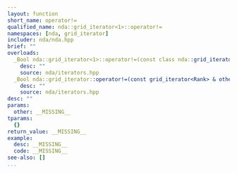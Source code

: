 ```yaml
---
layout: function
short_name: operator!=
qualified_name: nda::grid_iterator<1>::operator!=
namespaces: [nda, grid_iterator]
includer: nda/nda.hpp
brief: ""
overloads:
  _Bool nda::grid_iterator<1>::operator!=(const class nda::grid_iterator<1> & other)  const:
    desc: ""
    source: nda/iterators.hpp
  _Bool nda::grid_iterator::operator!=(const grid_iterator<Rank> & other)  const:
    desc: ""
    source: nda/iterators.hpp
desc: ""
params:
  other: __MISSING__
tparams:
  {}
return_value: __MISSING__
example:
  desc: __MISSING__
  code: __MISSING__
see-also: []
...
```


